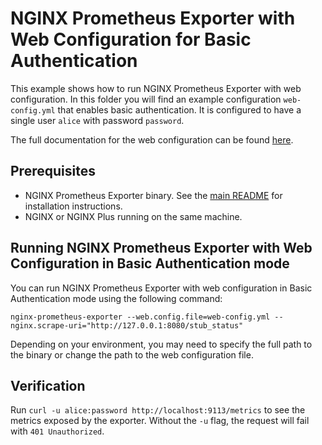 # NGINX Prometheus Exporter with Web Configuration for Basic Authentication

This example shows how to run NGINX Prometheus Exporter with web configuration. In this folder you will find an example
configuration `web-config.yml` that enables basic authentication. It is configured to have a single user `alice` with
password `password`.

The full documentation for the web configuration can be found
[here](https://github.com/prometheus/exporter-toolkit/blob/master/docs/web-configuration.md).

## Prerequisites

- NGINX Prometheus Exporter binary. See the [main README](../../README.md) for installation instructions.
- NGINX or NGINX Plus running on the same machine.

## Running NGINX Prometheus Exporter with Web Configuration in Basic Authentication mode

You can run NGINX Prometheus Exporter with web configuration in Basic Authentication mode using the following command:

```console
nginx-prometheus-exporter --web.config.file=web-config.yml --nginx.scrape-uri="http://127.0.0.1:8080/stub_status"
```

Depending on your environment, you may need to specify the full path to the binary or change the path to the web
configuration file.

## Verification

Run `curl -u alice:password http://localhost:9113/metrics` to see the metrics exposed by the exporter. Without the `-u`
flag, the request will fail with `401 Unauthorized`.
